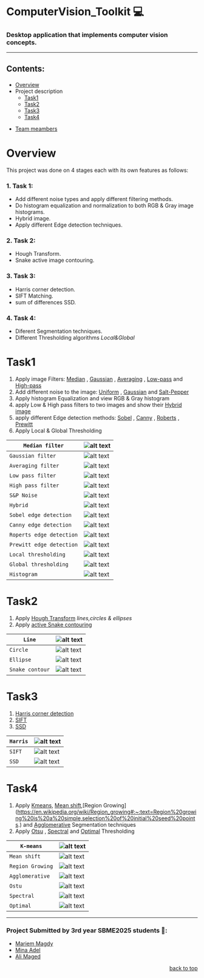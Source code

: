 <div id = 'top'></div>

# ComputerVision_Toolkit 💻

### Desktop application that implements computer vision concepts.

---

## <p align='left'>Contents:</p>

- [Overview](#overview)
- Project description
  - [Task1](#task1)
  - [Task2](#task2)
  - [Task3](#task3)
  - [Task4](#task4)
- <p><a href="#members">Team meambers</a></p>

# Overview

This project was done on 4 stages each with its own features as follows:

### 1. Task 1:

- Add different noise types and apply different filtering methods.
- Do histogram equalization and normalization to both RGB & Gray image histograms.
- Hybrid image.
- Apply different Edge detection techniques.

### 2. Task 2:

- Hough Transform.
- Snake active image contouring.

### 3. Task 3:

- Harris corner detection.
- SIFT Matching.
- sum of differences SSD.

### 4. Task 4:

- Diferent Segmentation techniques.
- Different Thresholding algorithms _Local&Global_

# Task1

1. Apply image Filters: [Median](https://en.wikipedia.org/wiki/Median_filter#:~:text=The%20median%20filter%20is%20a,edge%20detection%20on%20an%20image) , [Gaussian](https://en.wikipedia.org/wiki/Gaussian_filter#:~:text=In%20electronics%20and%20signal%20processing,would%20have%20infinite%20impulse%20response) , [Averaging](https://en.wikipedia.org/wiki/Geometric_mean_filter) , [Low-pass](https://www.l3harrisgeospatial.com/docs/lowpassfilter.html#:~:text=A%20low%20pass%20filter%20is,reducing%20the%20high%20frequency%20information) and [High-pass](https://www.l3harrisgeospatial.com/docs/highpassfilter.html#:~:text=A%20high%20pass%20filter%20is,reducing%20the%20low%20frequency%20information)
2. Add different noise to the image: [Uniform](<https://en.wikipedia.org/wiki/Image_noise#Quantization_noise_(uniform_noise)>) , [Gaussian](https://en.wikipedia.org/wiki/Image_noise#Gaussian_noise) and [Salt-Pepper](https://en.wikipedia.org/wiki/Image_noise#Salt-and-pepper_noise)
3. Apply histogram Equalization and view RGB & Gray histogram
4. apply Low & High pass filters to two images and show their [Hybrid image](https://en.wikipedia.org/wiki/Hybrid_image)
5. apply different Edge detection methods: [Sobel](https://homepages.inf.ed.ac.uk/rbf/HIPR2/sobel.htm) , [Canny](https://homepages.inf.ed.ac.uk/rbf/HIPR2/canny.htm) , [Roberts](https://homepages.inf.ed.ac.uk/rbf/HIPR2/roberts.htm) , [Prewitt](https://homepages.inf.ed.ac.uk/rbf/HIPR2/prewitt.htm)
6. Apply Local & Global Thresholding

| `Median filter`          | ![alt text](https://github.com/MahmoudRabea13/ComputerVision_Toolkit/blob/main/snaps/medianF.jpg)         |
| ------------------------ | --------------------------------------------------------------------------------------------------------- |
| `Gaussian filter`        | ![alt text](https://github.com/MahmoudRabea13/ComputerVision_Toolkit/blob/main/snaps/gaussianF.jpg)       |
| `Averaging filter`       | ![alt text](https://github.com/MahmoudRabea13/ComputerVision_Toolkit/blob/main/snaps/averagingF.jpg)      |
| `Low pass filter`        | ![alt text](https://github.com/MahmoudRabea13/ComputerVision_Toolkit/blob/main/snaps/lowpassF.jpg)        |
| `High pass filter`       | ![alt text](https://github.com/MahmoudRabea13/ComputerVision_Toolkit/blob/main/snaps/highpassF.jpg)       |
| `S&P Noise`              | ![alt text](https://github.com/MahmoudRabea13/ComputerVision_Toolkit/blob/main/snaps/s%26pN.jpg)          |
| `Hybrid`                 | ![alt text](https://github.com/MahmoudRabea13/ComputerVision_Toolkit/blob/main/snaps/hybrid.jpg)          |
| `Sobel edge detection`   | ![alt text](https://github.com/MahmoudRabea13/ComputerVision_Toolkit/blob/main/snaps/sobel.jpg)           |
| `Canny edge detection`   | ![alt text](https://github.com/MahmoudRabea13/ComputerVision_Toolkit/blob/main/snaps/canny.jpg)           |
| `Roperts edge detection` | ![alt text](https://github.com/MahmoudRabea13/ComputerVision_Toolkit/blob/main/snaps/roberts.jpg)         |
| `Prewitt edge detection` | ![alt text](https://github.com/MahmoudRabea13/ComputerVision_Toolkit/blob/main/snaps/prewitt.jpg)         |
| `Local thresholding`     | ![alt text](https://github.com/MahmoudRabea13/ComputerVision_Toolkit/blob/main/snaps/localthreshold.jpg)  |
| `Global thresholding`    | ![alt text](https://github.com/MahmoudRabea13/ComputerVision_Toolkit/blob/main/snaps/globalthreshold.jpg) |
| `Histogram`              | ![alt text](https://github.com/MahmoudRabea13/ComputerVision_Toolkit/blob/main/snaps/Tab2_RGB.jpg)        |

# Task2

1. Apply [Hough Transform](https://en.wikipedia.org/wiki/Hough_transform#:~:text=The%20Hough%20transform%20is%20a,shapes%20by%20a%20voting%20procedure.) _lines,circles & ellipses_
2. Apply [active Snake contouring](https://en.wikipedia.org/wiki/Active_contour_model)

| `Line`          | ![alt text](https://github.com/MahmoudRabea13/ComputerVision_Toolkit/blob/main/snaps/houghlines.jpg)    |
| --------------- | ------------------------------------------------------------------------------------------------------- |
| `Circle`        | ![alt text](https://github.com/MahmoudRabea13/ComputerVision_Toolkit/blob/main/snaps/CircleHough.jpg)   |
| `Ellipse`       | ![alt text](https://github.com/MahmoudRabea13/ComputerVision_Toolkit/blob/main/snaps/Houghellipse2.jpg) |
| `Snake contour` | ![alt text](https://github.com/MahmoudRabea13/ComputerVision_Toolkit/blob/main/snaps/contouroutput.jpg) |

# Task3

1. [Harris corner detection](https://en.wikipedia.org/wiki/Harris_corner_detector#:~:text=The%20Harris%20corner%20detector%20is,improvement%20of%20Moravec's%20corner%20detector.)
2. [SIFT](<https://www.sciencedirect.com/topics/computer-science/scale-invariant-feature-transform#:~:text=Scale%2DInvariant%20Feature%20Transform%20(SIFT)%E2%80%94SIFT%20is%20an,Keypoints%20Detection%2C%20and%20Feature%20Description.>)
3. [SSD](https://en.wikipedia.org/wiki/Sum_of_absolute_differences#:~:text=In%20digital%20image%20processing%2C%20the,block%20being%20used%20for%20comparison.)

| `Harris` | ![alt text](https://github.com/MahmoudRabea13/ComputerVision_Toolkit/blob/main/snaps/harris.jpg) |
| -------- | ------------------------------------------------------------------------------------------------ |
| `SIFT`   | ![alt text](https://github.com/MahmoudRabea13/ComputerVision_Toolkit/blob/main/snaps/sift.jpg)   |
| `SSD`    | ![alt text](https://github.com/MahmoudRabea13/ComputerVision_Toolkit/blob/main/snaps/ssd.jpg)    |

# Task4

1. Apply [Kmeans](https://www.geeksforgeeks.org/image-segmentation-using-k-means-clustering/), [Mean shift](https://towardsdatascience.com/understanding-mean-shift-clustering-and-implementation-with-python-6d5809a2ac40#:~:text=Mean%20shift%20is%20an%20unsupervised,clusters%20in%20the%20feature%20space.),[Region Growing](https://en.wikipedia.org/wiki/Region_growing#:~:text=Region%20growing%20is%20a%20simple,selection%20of%20initial%20seed%20points.) and [Agglomerative](https://ieeexplore.ieee.org/document/1044838/) Segmentation techniques
2. Apply [Otsu](https://en.wikipedia.org/wiki/Otsu%27s_method) , [Spectral](https://medium.com/abraia/hyperspectral-image-classification-with-python-7dce4ebcda0a) and [Optimal](https://www.researchgate.net/publication/32973889_Optimal_thresholding_for_image_segmentation) Thresholding

| `K-means`        | ![alt text](https://github.com/MahmoudRabea13/ComputerVision_Toolkit/blob/main/snaps/Kmean.jpg)          |
| ---------------- | -------------------------------------------------------------------------------------------------------- |
| `Mean shift`     | ![alt text](https://github.com/MahmoudRabea13/ComputerVision_Toolkit/blob/main/snaps/Mean%20Shift.jpg)   |
| `Region Growing` | ![alt text](https://github.com/MahmoudRabea13/ComputerVision_Toolkit/blob/main/snaps/RegionGrowing.jpg)  |
| `Agglomerative`  | ![alt text](https://github.com/MahmoudRabea13/ComputerVision_Toolkit/blob/main/snaps/aggo.jpg)           |
| `Ostu`           | ![alt text](https://github.com/MahmoudRabea13/ComputerVision_Toolkit/blob/main/snaps/otsuglobal.png)     |
| `Spectral`       | ![alt text](https://github.com/MahmoudRabea13/ComputerVision_Toolkit/blob/main/snaps/spectralglobal.png) |
| `Optimal`        | ![alt text](https://github.com/MahmoudRabea13/ComputerVision_Toolkit/blob/main/snaps/optimalglobal.png)  |

---

<div id='members'>
   
### Project Submitted by 3rd year SBME2025 students 💉:
* [Mariem Magdy](https://github.com/MariemMagdi) 
* [Mina Adel](https://github.com/Mina-A-Tayeh) 
* [Ali Maged](https://github.com/alimaged10)

</div>

<p align="right"><a href="#top">back to top</a></p>
